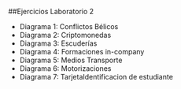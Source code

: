 ##Ejercicios Laboratorio 2
* Diagrama 1: Conflictos Bélicos
* Diagrama 2: Criptomonedas
* Diagrama 3: Escuderías
* Diagrama 4: Formaciones in-company
* Diagrama 5: Medios Transporte
* Diagrama 6: Motorizaciones
* Diagrama 7: TarjetaIdentificacion de estudiante 
